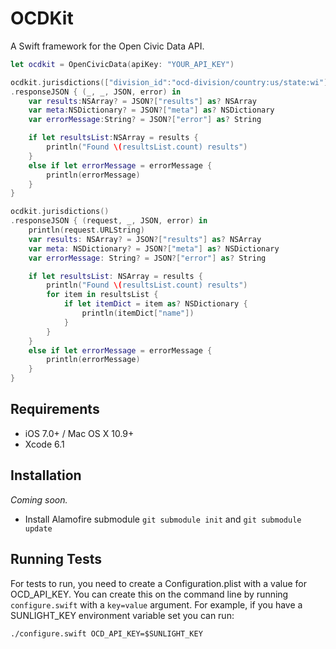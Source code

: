 OCDKit
======

A Swift framework for the Open Civic Data API.


```swift
let ocdkit = OpenCivicData(apiKey: "YOUR_API_KEY")

ocdkit.jurisdictions(["division_id":"ocd-division/country:us/state:wi"])
.responseJSON { (_, _, JSON, error) in
    var results:NSArray? = JSON?["results"] as? NSArray
    var meta:NSDictionary? = JSON?["meta"] as? NSDictionary
    var errorMessage:String? = JSON?["error"] as? String

    if let resultsList:NSArray = results {
        println("Found \(resultsList.count) results")
    }
    else if let errorMessage = errorMessage {
        println(errorMessage)
    }
}

ocdkit.jurisdictions()
.responseJSON { (request, _, JSON, error) in
    println(request.URLString)
    var results: NSArray? = JSON?["results"] as? NSArray
    var meta: NSDictionary? = JSON?["meta"] as? NSDictionary
    var errorMessage: String? = JSON?["error"] as? String

    if let resultsList: NSArray = results {
        println("Found \(resultsList.count) results")
        for item in resultsList {
            if let itemDict = item as? NSDictionary {
                println(itemDict["name"])
            }
        }
    }
    else if let errorMessage = errorMessage {
        println(errorMessage)
    }
}
```

## Requirements

- iOS 7.0+ / Mac OS X 10.9+
- Xcode 6.1


## Installation

*Coming soon.*

- Install Alamofire submodule `git submodule init` and `git submodule update`

## Running Tests

For tests to run, you need to create a Configuration.plist with a value for OCD_API_KEY. You can create this on the command line by running `configure.swift` with a `key=value` argument. For example, if you have a SUNLIGHT_KEY environment variable set you can run:

```
./configure.swift OCD_API_KEY=$SUNLIGHT_KEY
```

